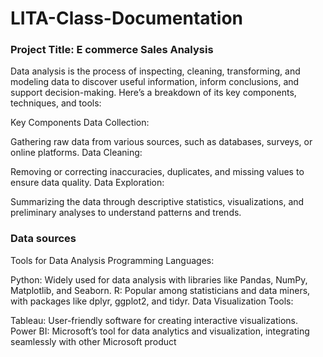 # LITA-Class-Documentation

### Project Title: E commerce Sales Analysis

Data analysis is the process of inspecting, cleaning, transforming, and modeling data to discover useful information, inform conclusions, and support decision-making. Here’s a breakdown of its key components, techniques, and tools:

Key Components
Data Collection:

Gathering raw data from various sources, such as databases, surveys, or online platforms.
Data Cleaning:

Removing or correcting inaccuracies, duplicates, and missing values to ensure data quality.
Data Exploration:

Summarizing the data through descriptive statistics, visualizations, and preliminary analyses to understand patterns and trends.

### Data sources
Tools for Data Analysis
Programming Languages:

Python: Widely used for data analysis with libraries like Pandas, NumPy, Matplotlib, and Seaborn.
R: Popular among statisticians and data miners, with packages like dplyr, ggplot2, and tidyr.
Data Visualization Tools:

Tableau: User-friendly software for creating interactive visualizations.
Power BI: Microsoft’s tool for data analytics and visualization, integrating seamlessly with other Microsoft product
